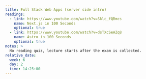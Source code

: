 ```yaml
---
title: Full Stack Web Apps (server side intro)
readings:
  - link: https://www.youtube.com/watch?v=Sklc_fQBmcs
    name: Next.js in 100 Seconds
    optional: true
  - link: https://www.youtube.com/watch?v=dsTXcSeAZq8
    name: Astro in 100 Seconds
    optional: true
notes: >
  No reading quiz, lecture starts after the exam is collected.
relative_date:
  week: 6
  day: 2
  time: 14:25:00
---
```

